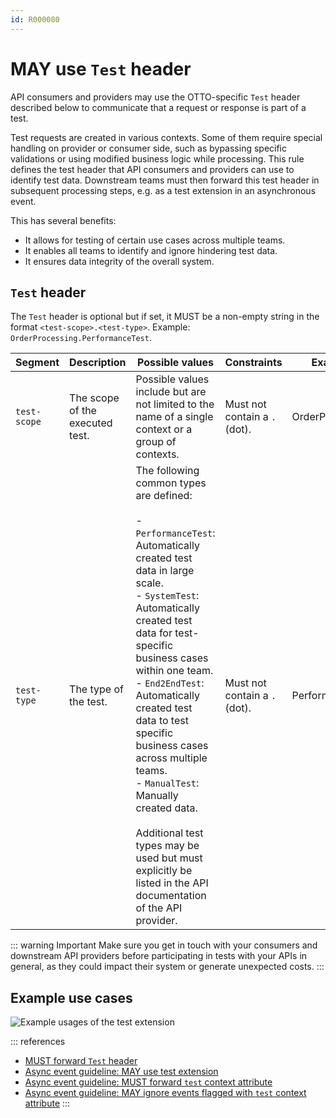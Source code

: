 ```yaml
---
id: R000080
---
```


# MAY use `Test` header

API consumers and providers may use the OTTO-specific `Test` header described below to communicate that a request or response is part of a test.

Test requests are created in various contexts.
Some of them require special handling on provider or consumer side, such as bypassing specific validations or using modified business logic while processing.
This rule defines the test header that API consumers and providers can use to identify test data.
Downstream teams must then forward this test header in subsequent processing steps, e.g. as a test extension in an asynchronous event.

This has several benefits:

- It allows for testing of certain use cases across multiple teams.
- It enables all teams to identify and ignore hindering test data.
- It ensures data integrity of the overall system.

## `Test` header

The `Test` header is optional but if set, it MUST be a non-empty string in the format `<test-scope>.<test-type>`.
Example: `OrderProcessing.PerformanceTest`.

| Segment  |  Description | Possible values | Constraints  | Example  |
|---|---|---|---|---|
| `test-scope`  | The scope of the executed test. | Possible values include but are not limited to the name of a single context or a group of contexts.  | Must not contain a `.` (dot).  | OrderProcessing  |
| `test-type`  | The type of the test. | The following common types are defined:<br><br>- `PerformanceTest`: Automatically created test data in large scale.<br> - `SystemTest`: Automatically created test data for test-specific business cases within one team.<br>- `End2EndTest`: Automatically created test data to test specific business cases across multiple teams.<br>- `ManualTest`: Manually created data.<br><br>Additional test types may be used but must explicitly be listed in the API documentation of the API provider. | Must not contain a `.` (dot).  | PerformanceTest  |

::: warning Important
Make sure you get in touch with your consumers and downstream API providers before participating in tests with your APIs in general, as they could impact their system or generate unexpected costs.
:::

## Example use cases

![Example usages of the test extension](../../../../async/format/test-extension/rules/test-extension-usage-examples.png)

::: references

- [MUST forward `Test` header](./must-forward-test-header.md)
- [Async event guideline: MAY use test extension](../../../../async/format/test-extension/rules/may-use-test-extension.md)
- [Async event guideline: MUST forward `test` context attribute](../../../../async/format/test-extension/rules/must-forward-test-context-attribute.md)
- [Async event guideline: MAY ignore events flagged with `test` context attribute](../../../../async/format/test-extension/rules/may-ignore-events-flagged-with-test.md)
:::